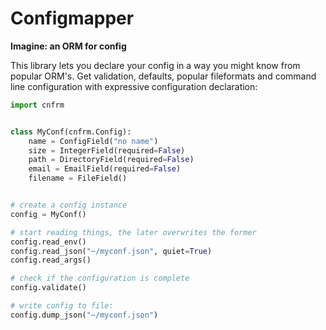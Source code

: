 # Configmapper

**Imagine: an ORM for config**

This library lets you declare your config in a way you might know from
popular ORM's. Get validation, defaults, popular fileformats and command
line configuration with expressive configuration declaration:

```python
import cnfrm


class MyConf(cnfrm.Config):
    name = ConfigField("no name")
    size = IntegerField(required=False)
    path = DirectoryField(required=False)
    email = EmailField(required=False)
    filename = FileField()


# create a config instance
config = MyConf()

# start reading things, the later overwrites the former
config.read_env()
config.read_json("~/myconf.json", quiet=True)
config.read_args()

# check if the configuration is complete
config.validate()

# write config to file:
config.dump_json("~/myconf.json")
```
